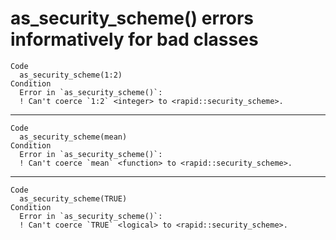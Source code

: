 # as_security_scheme() errors informatively for bad classes

    Code
      as_security_scheme(1:2)
    Condition
      Error in `as_security_scheme()`:
      ! Can't coerce `1:2` <integer> to <rapid::security_scheme>.

---

    Code
      as_security_scheme(mean)
    Condition
      Error in `as_security_scheme()`:
      ! Can't coerce `mean` <function> to <rapid::security_scheme>.

---

    Code
      as_security_scheme(TRUE)
    Condition
      Error in `as_security_scheme()`:
      ! Can't coerce `TRUE` <logical> to <rapid::security_scheme>.

